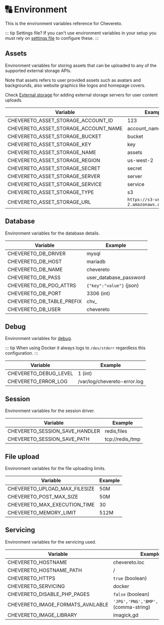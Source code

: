 # 🔠 Environment

This is the environment variables reference for Chevereto.

::: tip Settings file?
If you can't use environment variables in your setup you must rely on [settings file](settings-file.md) to configure these.
:::

## Assets

Environment variables for storing assets that can be uploaded to any of the supported external storage APIs.

Note that assets refers to user provided assets such as avatars and backgrounds, also website graphics like logos and homepage covers.

Check [External storage](../../settings/external-storage.md) for adding external storage servers for user content uploads.

| Variable                             | Example                                     |
| ------------------------------------ | ------------------------------------------- |
| CHEVERETO_ASSET_STORAGE_ACCOUNT_ID   | 123                                         |
| CHEVERETO_ASSET_STORAGE_ACCOUNT_NAME | account_name                                |
| CHEVERETO_ASSET_STORAGE_BUCKET       | bucket                                      |
| CHEVERETO_ASSET_STORAGE_KEY          | key                                         |
| CHEVERETO_ASSET_STORAGE_NAME         | assets                                      |
| CHEVERETO_ASSET_STORAGE_REGION       | us-west-2                                   |
| CHEVERETO_ASSET_STORAGE_SECRET       | secret                                      |
| CHEVERETO_ASSET_STORAGE_SERVER       | server                                      |
| CHEVERETO_ASSET_STORAGE_SERVICE      | service                                     |
| CHEVERETO_ASSET_STORAGE_TYPE         | s3                                          |
| CHEVERETO_ASSET_STORAGE_URL          | `https://s3-us-west-2.amazonaws.com/bucket` |

## Database

Environment variables for the database details.

| Variable                  | Example                  |
| ------------------------- | ------------------------ |
| CHEVERETO_DB_DRIVER       | mysql                    |
| CHEVERETO_DB_HOST         | mariadb                  |
| CHEVERETO_DB_NAME         | chevereto                |
| CHEVERETO_DB_PASS         | user_database_password   |
| CHEVERETO_DB_PDO_ATTRS    | `{"key":"value"}` (json) |
| CHEVERETO_DB_PORT         | 3306 (int)               |
| CHEVERETO_DB_TABLE_PREFIX | chv_                     |
| CHEVERETO_DB_USER         | chevereto                |

## Debug

Environment variables for [debug](../troubleshoot/debug.md).

::: tip
When using Docker it always logs to `/dev/stderr` regardless this configuration.
:::

| Variable              | Example                      |
| --------------------- | ---------------------------- |
| CHEVERETO_DEBUG_LEVEL | 1 (int)                      |
| CHEVERETO_ERROR_LOG   | /var/log/chevereto-error.log |

## Session

Environment variables for the session driver.

| Variable                       | Example          |
| ------------------------------ | ---------------- |
| CHEVERETO_SESSION_SAVE_HANDLER | redis,files      |
| CHEVERETO_SESSION_SAVE_PATH    | tcp://redis,/tmp |

## File upload

Environment variables for the file uploading limits.

| Variable                      | Example |
| ----------------------------- | ------- |
| CHEVERETO_UPLOAD_MAX_FILESIZE | 50M     |
| CHEVERETO_POST_MAX_SIZE       | 50M     |
| CHEVERETO_MAX_EXECUTION_TIME  | 30      |
| CHEVERETO_MEMORY_LIMIT        | 512M    |

## Servicing

Environment variables for the servicing used.

| Variable                          | Example                                         |
| --------------------------------- | ----------------------------------------------- |
| CHEVERETO_HOSTNAME                | chevereto.loc                                   |
| CHEVERETO_HOSTNAME_PATH           | /                                               |
| CHEVERETO_HTTPS                   | `true` (boolean)                                |
| CHEVERETO_SERVICING               | docker                                          |
| CHEVERETO_DISABLE_PHP_PAGES       | `false` (boolean)                               |
| CHEVERETO_IMAGE_FORMATS_AVAILABLE | `'JPG','PNG','BMP','GIF','WEBP'` (comma-string) |
| CHEVERETO_IMAGE_LIBRARY           | imagick,gd                                      |
